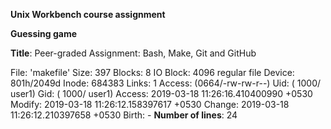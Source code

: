 **Unix Workbench course assignment**

**Guessing game**

**Title**: Peer-graded Assignment: Bash, Make, Git and GitHub

  File: 'makefile'
  Size: 397       	Blocks: 8          IO Block: 4096   regular file
Device: 801h/2049d	Inode: 684383      Links: 1
Access: (0664/-rw-rw-r--)  Uid: ( 1000/   user1)   Gid: ( 1000/   user1)
Access: 2019-03-18 11:26:16.410400990 +0530
Modify: 2019-03-18 11:26:12.158397617 +0530
Change: 2019-03-18 11:26:12.210397658 +0530
 Birth: -
**Number of lines**: 
24
